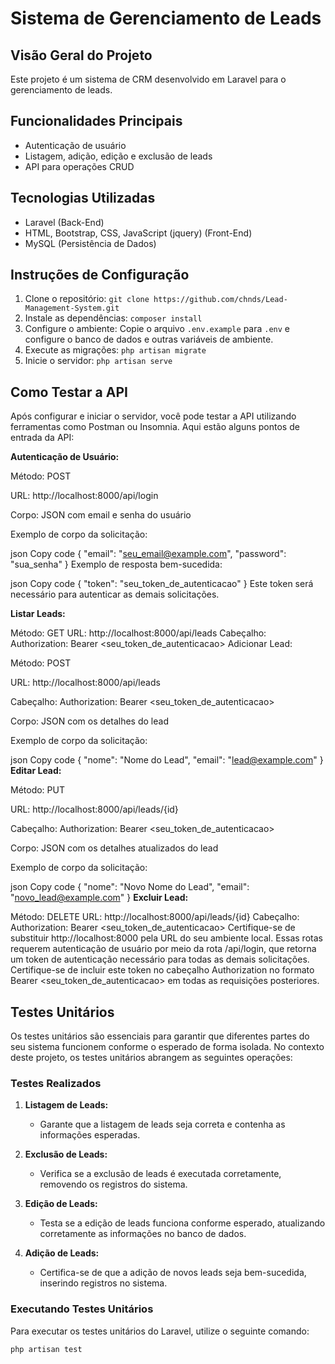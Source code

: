 # Sistema de Gerenciamento de Leads

## Visão Geral do Projeto
Este projeto é um sistema de CRM desenvolvido em Laravel para o gerenciamento de leads.

## Funcionalidades Principais
- Autenticação de usuário
- Listagem, adição, edição e exclusão de leads
- API para operações CRUD

## Tecnologias Utilizadas
- Laravel (Back-End)
- HTML, Bootstrap, CSS, JavaScript (jquery) (Front-End)
- MySQL (Persistência de Dados)

## Instruções de Configuração
1. Clone o repositório: `git clone https://github.com/chnds/Lead-Management-System.git`
2. Instale as dependências: `composer install`
3. Configure o ambiente: Copie o arquivo `.env.example` para `.env` e configure o banco de dados e outras variáveis de ambiente.
4. Execute as migrações: `php artisan migrate`
5. Inicie o servidor: `php artisan serve`

## Como Testar a API
Após configurar e iniciar o servidor, você pode testar a API utilizando ferramentas como Postman ou Insomnia. Aqui estão alguns pontos de entrada da API:

**Autenticação de Usuário:**

Método: POST

URL: http://localhost:8000/api/login

Corpo: JSON com email e senha do usuário

Exemplo de corpo da solicitação:

json
Copy code
{
    "email": "seu_email@example.com",
    "password": "sua_senha"
}
Exemplo de resposta bem-sucedida:

json
Copy code
{
    "token": "seu_token_de_autenticacao"
}
Este token será necessário para autenticar as demais solicitações.

**Listar Leads:**

Método: GET
URL: http://localhost:8000/api/leads
Cabeçalho: Authorization: Bearer <seu_token_de_autenticacao>
Adicionar Lead:

Método: POST

URL: http://localhost:8000/api/leads

Cabeçalho: Authorization: Bearer <seu_token_de_autenticacao>

Corpo: JSON com os detalhes do lead

Exemplo de corpo da solicitação:

json
Copy code
{
    "nome": "Nome do Lead",
    "email": "lead@example.com"
}
**Editar Lead:**

Método: PUT

URL: http://localhost:8000/api/leads/{id}

Cabeçalho: Authorization: Bearer <seu_token_de_autenticacao>

Corpo: JSON com os detalhes atualizados do lead

Exemplo de corpo da solicitação:

json
Copy code
{
    "nome": "Novo Nome do Lead",
    "email": "novo_lead@example.com"
}
**Excluir Lead:**

Método: DELETE
URL: http://localhost:8000/api/leads/{id}
Cabeçalho: Authorization: Bearer <seu_token_de_autenticacao>
Certifique-se de substituir http://localhost:8000 pela URL do seu ambiente local. Essas rotas requerem autenticação de usuário por meio da rota /api/login, que retorna um token de autenticação necessário para todas as demais solicitações. Certifique-se de incluir este token no cabeçalho Authorization no formato Bearer <seu_token_de_autenticacao> em todas as requisições posteriores.

## Testes Unitários

Os testes unitários são essenciais para garantir que diferentes partes do seu sistema funcionem conforme o esperado de forma isolada. No contexto deste projeto, os testes unitários abrangem as seguintes operações:

### Testes Realizados

1. **Listagem de Leads:**
   - Garante que a listagem de leads seja correta e contenha as informações esperadas.

2. **Exclusão de Leads:**
   - Verifica se a exclusão de leads é executada corretamente, removendo os registros do sistema.

3. **Edição de Leads:**
   - Testa se a edição de leads funciona conforme esperado, atualizando corretamente as informações no banco de dados.

4. **Adição de Leads:**
   - Certifica-se de que a adição de novos leads seja bem-sucedida, inserindo registros no sistema.

### Executando Testes Unitários

Para executar os testes unitários do Laravel, utilize o seguinte comando:

```bash
php artisan test

